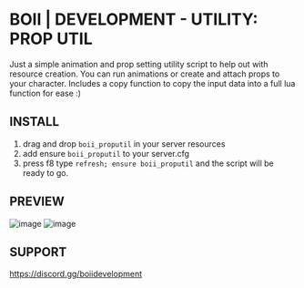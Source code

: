 # BOII | DEVELOPMENT - UTILITY: PROP UTIL

Just a simple animation and prop setting utility script to help out with resource creation.
You can run animations or create and attach props to your character. 
Includes a copy function to copy the input data into a full lua function for ease :) 

## INSTALL

1. drag and drop `boii_proputil` in your server resources
2. add ensure `boii_proputil` to your server.cfg
3. press f8 type `refresh; ensure boii_proputil` and the script will be ready to go.

## PREVIEW
![image](https://github.com/boiidevelopment/boii_proputil/assets/90377400/367061b9-5cf4-4013-b3cb-11cd4a410baa)
![image](https://github.com/boiidevelopment/boii_proputil/assets/90377400/c5ce121a-a30f-4cc4-a0b1-81991e752015)

## SUPPORT
https://discord.gg/boiidevelopment
